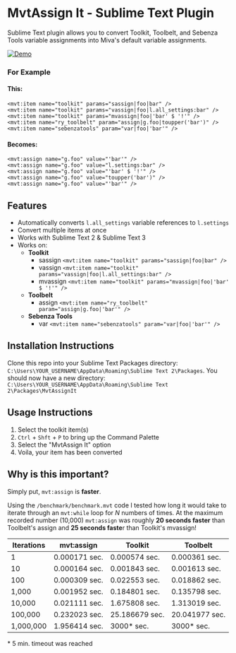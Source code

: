 # MvtAssign It - Sublime Text Plugin

Sublime Text plugin allows you to convert Toolkit, Toolbelt, and Sebenza Tools variable assignments into Miva's default variable assignments.

[![Demo](https://ssoule.mivamerchantdev.com/MvtAssignIt/assets/CYVE7RaVy6.gif)](http://recordit.co/CYVE7RaVy6)

### For Example

#### This:

```
<mvt:item name="toolkit" params="sassign|foo|bar" />
<mvt:item name="toolkit" params="vassign|foo|l.all_settings:bar" />
<mvt:item name="toolkit" params="mvassign|foo|'bar' $ '!'" />
<mvt:item name="ry_toolbelt" param="assign|g.foo|toupper('bar')" />
<mvt:item name="sebenzatools" param="var|foo|'bar'" />
```

#### Becomes:
```
<mvt:assign name="g.foo" value="'bar'" />
<mvt:assign name="g.foo" value="l.settings:bar" />
<mvt:assign name="g.foo" value="'bar' $ '!'" />
<mvt:assign name="g.foo" value="toupper('bar')" />
<mvt:assign name="g.foo" value="'bar'" />
```
## Features

* Automatically converts `l.all_settings` variable references to `l.settings`
* Convert multiple items at once
* Works with Sublime Text 2 & Sublime Text 3
* Works on:
	* **Toolkit**
	    *  sassign `<mvt:item name="toolkit" params="sassign|foo|bar" />`
	    *  vassign `<mvt:item name="toolkit" params="vassign|foo|l.all_settings:bar" />`
	    *  mvassign `<mvt:item name="toolkit" params="mvassign|foo|'bar' $ '!'" />`
    *  **Toolbelt**
        *  assign `<mvt:item name="ry_toolbelt" param="assign|g.foo|'bar'" />`
    *  **Sebenza Tools**
        *  var `<mvt:item name="sebenzatools" param="var|foo|'bar'" />`

## Installation Instructions

Clone this repo into your Sublime Text Packages directory: `C:\Users\YOUR_USERNAME\AppData\Roaming\Sublime Text 2\Packages`. You should now have a new directory: `C:\Users\YOUR_USERNAME\AppData\Roaming\Sublime Text 2\Packages\MvtAssignIt`

## Usage Instructions

1. Select the toolkit item(s)
2. `Ctrl` + `Shft` + `P` to bring up the Command Palette
3. Select the "MvtAssign It" option
4. Voila, your item has been converted

## Why is this important?

Simply put, `mvt:assign` is **faster**.

Using the `/benchmark/benchmark.mvt` code I tested how long it would take to iterate through an `mvt:while` loop for *N* numbers of times. At the maximum recorded number (10,000) `mvt:assign` was roughly **20 seconds faster** than Toolbelt's assign and **25 seconds faste**r than Toolkit's mvassign!

| Iterations                   | mvt:assign      | Toolkit        | Toolbelt       |
|------------------------------|-----------------|----------------|----------------|
| 1                            | 0.000171 sec.   | 0.000574 sec.  | 0.000361 sec.  |
| 10                           | 0.000164 sec.   | 0.001843 sec.  | 0.001613 sec.  |
| 100                          | 0.000309 sec.   | 0.022553 sec.  | 0.018862 sec.  |
| 1,000                        | 0.001952 sec.   | 0.184801 sec.  | 0.135798 sec.  |
| 10,000                       | 0.021111 sec.   | 1.675808 sec.  | 1.313019 sec.  |
| 100,000                      | 0.232023 sec.   | 25.186679 sec. | 20.041977 sec. |
| 1,000,000                    | 1.956414 sec.   | 3000\* sec.     | 3000\* sec.     |

\* 5 min. timeout was reached